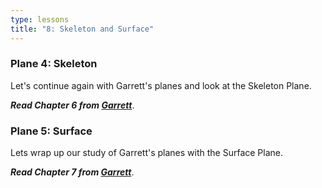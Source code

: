 ```yaml
---
type: lessons
title: "8: Skeleton and Surface"
---
```

### Plane 4: Skeleton

Let's continue again with Garrett's planes and look at the Skeleton Plane.

***Read Chapter 6 from [Garrett][garrett]***.

### Plane 5: Surface

Lets wrap up our study of Garrett's planes with the Surface Plane.

***Read Chapter 7 from [Garrett][garrett]***.

[garrett]: http://0-proquest.safaribooksonline.com.library.cedarville.edu/book/web-design-and-development/9780321688651

